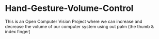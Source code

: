 # Hand-Gesture-Volume-Control
This is an Open Computer Vision Project where we can increase and decrease the volume of our computer system using out palm (the thumb &amp; index finger)
